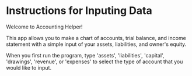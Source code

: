 # Instructions for Inputing Data
Welcome to Accounting Helper!

This app allows you to make a chart of accounts, trial balance, and income statement with a simple input of your assets, liabilities, and owner's equity.

When you first run the program, type 'assets', 'liabilities', 'capital', 'drawings', 'revenue', or 'expenses' to select the type of account that you would like to input.
